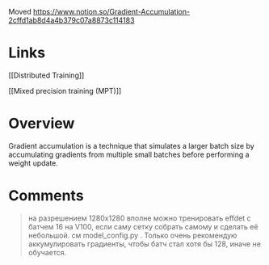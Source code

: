 
Moved
https://www.notion.so/Gradient-Accumulation-2cffd1ab8d4a4b379c07a8873c114183


# Links

[[Distributed Training]]

[[Mixed precision training (MPT)]]

# Overview

Gradient accumulation is a technique that simulates a larger batch size by accumulating gradients from multiple small batches before performing a weight update.

# Comments

>на разрешением 1280х1280 вполне можно тренировать effdet с батчем 16 на V100, если саму сетку собрать самому и сделать её небольшой. см model_config.py . Только очень рекомендую аккумулировать градиенты, чтобы батч стал хотя бы 128, иначе не обучается.

